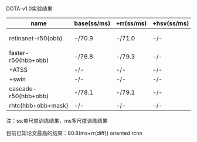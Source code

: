 DOTA-v1.0实验结果

| name                 | base(ss/ms) | +rr(ss/ms) | +hsv(ss/ms) | +mixup(ss/ms)          | +mosaic(ss/ms) |
| -------------------- | ----------- | ---------- | ----------- | ---------------------- | -------------- |
| retinanet-r50(obb)   | -/70.9      | -/71.0     | -/-         | --/58.5（no converge） | -/-            |
| faster-r50(hbb+obb)  | -/76.8      | -/79.3     | -/-         | -/-                    | -/-            |
| +ATSS                | -/-         | -/-        | -/-         | -/-                    | -/-            |
| +swin                | -/-         | -/-        | -/-         | -/-                    | -/-            |
| cascade-r50(hbb+obb) | -/78.1      | -/79.1     | -/-         | -/-                    | -/-            |
| rhtc(hbb+obb+mask)   | -/-         | -/-        | -/-         | -/-                    | -/-            |

注：ss:单尺度训练结果，ms多尺度训练结果

目前已知论文最高的结果：80.8(ms+rr(diff)) oriented rcnn

